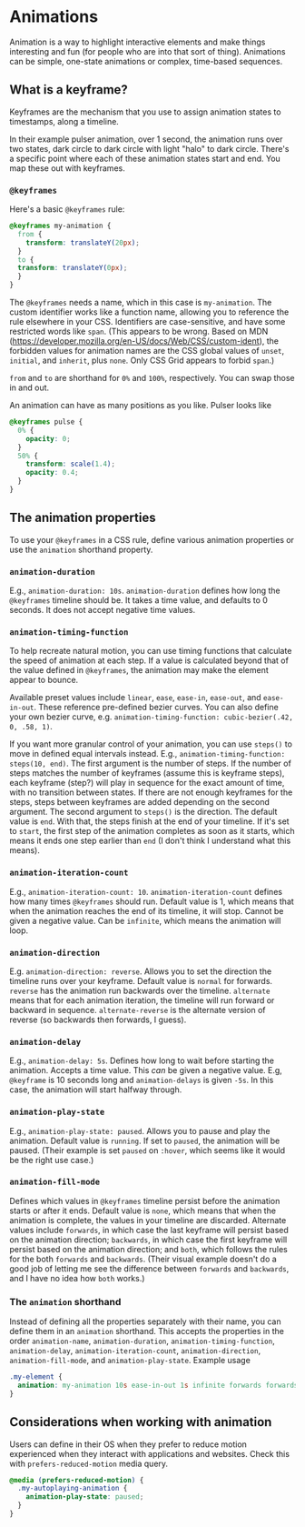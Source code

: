 # Animations

Animation is a way to highlight interactive elements and make things interesting and fun (for people who are into that sort of thing). Animations can be simple, one-state animations or complex, time-based sequences.

## What is a keyframe?

Keyframes are the mechanism that you use to assign animation states to timestamps, along a timeline.

In their example pulser animation, over 1 second, the animation runs over two states, dark circle to dark circle with light "halo" to dark circle. There's a specific point where each of these animation states start and end. You map these out with keyframes.

### `@keyframes`

Here's a basic `@keyframes` rule:

```CSS
@keyframes my-animation {
  from {
    transform: translateY(20px);
  }
  to {
  transform: translateY(0px);
  }
}
```

The `@keyframes` needs a name, which in this case is `my-animation`. The custom identifier works like a function name, allowing you to reference the rule elsewhere in your CSS. Identifiers are case-sensitive, and have some restricted words like `span`. (This appears to be wrong. Based on MDN (<https://developer.mozilla.org/en-US/docs/Web/CSS/custom-ident>), the forbidden values for animation names are the CSS global values of `unset`, `initial`, and `inherit`, plus `none`. Only CSS Grid appears to forbid `span`.)

`from` and `to` are shorthand for `0%` and `100%`, respectively. You can swap those in and out.

An animation can have as many positions as you like. Pulser looks like

```CSS
@keyframes pulse {
  0% {
    opacity: 0;
  }
  50% {
    transform: scale(1.4);
    opacity: 0.4;
  }
}
```

## The animation properties

To use your `@keyframes` in a CSS rule, define various animation properties or use the `animation` shorthand property.

### `animation-duration`

E.g., `animation-duration: 10s`. `animation-duration` defines how long the `@keyframes` timeline should be. It takes a time value, and defaults to 0 seconds. It does not accept negative time values.

### `animation-timing-function`

To help recreate natural motion, you can use timing functions that calculate the speed of animation at each step. If a value is calculated beyond that of the value defined in `@keyframes`, the animation may make the element appear to bounce.

Available preset values include `linear`, `ease`, `ease-in`, `ease-out`, and `ease-in-out`. These reference pre-defined bezier curves. You can also define your own bezier curve, e.g. `animation-timing-function: cubic-bezier(.42, 0, .58, 1)`.

If you want more granular control of your animation, you can use `steps()` to move in defined equal intervals instead. E.g., `animation-timing-function: steps(10, end)`.
The first argument is the number of steps. If the number of steps matches the number of keyframes (assume this is keyframe steps), each keyframe (step?) will play in sequence for the exact amount of time, with no transition between states. If there are not enough keyframes for the steps, steps between keyframes are added depending on the second argument.
The second argument to `steps()` is the direction. The default value is `end`. With that, the steps finish at the end of your timeline. If it's set to `start`, the first step of the animation completes as soon as it starts, which means it ends one step earlier than `end` (I don't think I understand what this means).

### `animation-iteration-count`

E.g., `animation-iteration-count: 10`. `animation-iteration-count` defines how many times `@keyframes` should run. Default value is 1, which means that when the animation reaches the end of its timeline, it will stop. Cannot be given a negative value. Can be `infinite`, which means the animation will loop.

### `animation-direction`

E.g. `animation-direction: reverse`. Allows you to set the direction the timeline runs over your keyframe. Default value is `normal` for forwards. `reverse` has the animation run backwards over the timeline. `alternate` means that for each animation iteration, the timeline will run forward or backward in sequence. `alternate-reverse` is the alternate version of reverse (so backwards then forwards, I guess).

### `animation-delay`

E.g., `animation-delay: 5s`. Defines how long to wait before starting the animation. Accepts a time value. This *can* be given a negative value. E.g, `@keyframe` is 10 seconds long and `animation-delays` is given `-5s`. In this case, the animation will start halfway through.

### `animation-play-state`

E.g., `animation-play-state: paused`. Allows you to pause and play the animation. Default value is `running`. If set to `paused`, the animation will be paused. (Their example is set `paused` on `:hover`, which seems like it would be the right use case.)

### `animation-fill-mode`

Defines which values in `@keyframes` timeline persist before the animation starts or after it ends. Default value is `none`, which means that when the animation is complete, the values in your timeline are discarded. Alternate values include `forwards`, in which case the last keyframe will persist based on the animation direction; `backwards`, in which case the first keyframe will persist based on the animation direction; and `both`, which follows the rules for the both `forwards` and `backwards`. (Their visual example doesn't do a good job of letting me see the difference between `forwards` and `backwards`, and I have no idea how `both` works.)

### The `animation` shorthand

Instead of defining all the properties separately with their name, you can define them in an `animation` shorthand. This accepts the properties in the order `animation-name`, `animation-duration`, `animation-timing-function`, `animation-delay`, `animation-iteration-count`, `animation-direction`, `animation-fill-mode`, and `animation-play-state`. Example usage

```CSS
.my-element {
  animation: my-animation 10s ease-in-out 1s infinite forwards forwards running;
}
```

## Considerations when working with animation

Users can define in their OS when they prefer to reduce motion experienced when they interact with applications and websites. Check this with `prefers-reduced-motion` media query.

```CSS
@media (prefers-reduced-motion) {
  .my-autoplaying-animation {
    animation-play-state: paused;
  }
}
```
